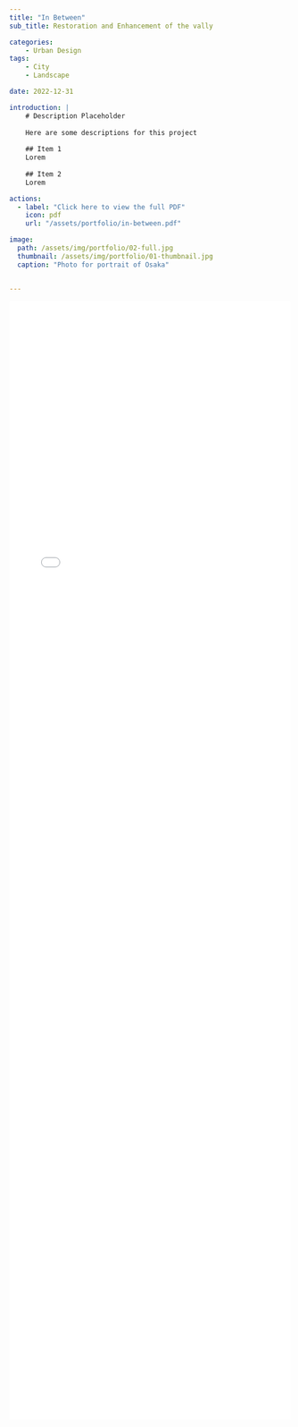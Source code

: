 ```yaml
---
title: "In Between"
sub_title: Restoration and Enhancement of the vally

categories:
    - Urban Design
tags:
    - City
    - Landscape

date: 2022-12-31

introduction: |
    # Description Placeholder
    
    Here are some descriptions for this project
    
    ## Item 1
    Lorem
    
    ## Item 2 
    Lorem

actions:
  - label: "Click here to view the full PDF"
    icon: pdf
    url: "/assets/portfolio/in-between.pdf"

image: 
  path: /assets/img/portfolio/02-full.jpg
  thumbnail: /assets/img/portfolio/01-thumbnail.jpg
  caption: "Photo for portrait of Osaka"


---
```


<!--more-->

<embed src="/assets/portfolio/in-between.pdf" type="application/pdf" width="100%" style="height: auto; min-height: 50vh;" />

